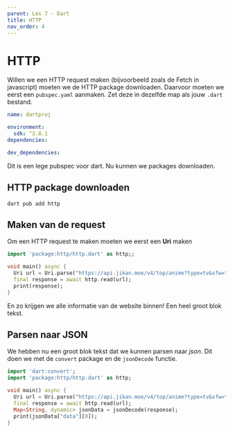 ```yaml
---
parent: Les 7 - Dart
title: HTTP
nav_order: 4
---
```


# HTTP
Willen we een HTTP request maken (bijvoorbeeld zoals de Fetch in javascript) moeten we de HTTP package downloaden. Daarvoor moeten we eerst een `pubspec.yaml` aanmaken. Zet deze in dezelfde map als jouw `.dart` bestand.
```yaml
name: dartproj

environment:
  sdk: ^3.8.1
dependencies:

dev_dependencies:
```
Dit is een lege pubspec voor dart. Nu kunnen we packages downloaden.

## HTTP package downloaden
```
dart pub add http
```

## Maken van de request
Om een HTTP request te maken moeten we eerst een **Uri** maken
```dart
import 'package:http/http.dart' as http;;

void main() async {
  Uri url = Uri.parse("https://api.jikan.moe/v4/top/anime?type=tv&sfw=true");
  final response = await http.read(url);
  print(response);
}
```

En zo krijgen we alle informatie van de website binnen! Een heel groot blok tekst.

## Parsen naar JSON
We hebben nu een groot blok tekst dat we kunnen parsen naar *json*. Dit doen we met de `convert` package en de `jsonDecode` functie.

``` dart
import 'dart:convert';
import 'package:http/http.dart' as http;

void main() async {
  Uri url = Uri.parse("https://api.jikan.moe/v4/top/anime?type=tv&sfw=true");
  final response = await http.read(url);
  Map<String, dynamic> jsonData = jsonDecode(response);
  print(jsonData["data"][0]);
}
```


